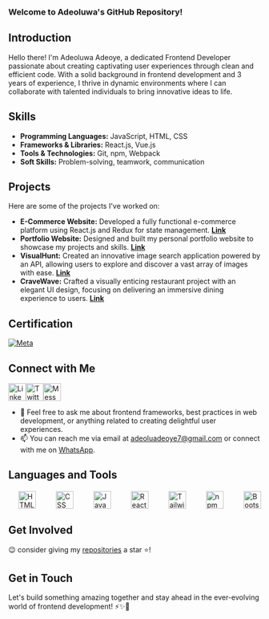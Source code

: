 ### Welcome to Adeoluwa's GitHub Repository!

## Introduction
Hello there! I'm Adeoluwa Adeoye, a dedicated Frontend Developer passionate about creating captivating user experiences through clean and efficient code. With a solid background in frontend development and 3 years of experience, I thrive in dynamic environments where I can collaborate with talented individuals to bring innovative ideas to life.

## Skills
- **Programming Languages:** JavaScript, HTML, CSS
- **Frameworks & Libraries:** React.js, Vue.js
- **Tools & Technologies:** Git, npm, Webpack
- **Soft Skills:** Problem-solving, teamwork, communication

## Projects
Here are some of the projects I've worked on:
- **E-Commerce Website:** Developed a fully functional e-commerce platform using React.js and Redux for state management. [**Link**](https://tastytopz.netlify.app/)
- **Portfolio Website:** Designed and built my personal portfolio website to showcase my projects and skills. [**Link**](https://adeoluwaadeoye.netlify.app/)
- **VisualHunt:** Created an innovative image search application powered by an API, allowing users to explore and discover a vast array of images with ease. [**Link**](https://visualhunt.netlify.app/)
- **CraveWave:** Crafted a visually enticing restaurant project with an elegant UI design, focusing on delivering an immersive dining experience to users. [**Link**](https://cravewave.netlify.app/)

## Certification
  [![Meta](https://s3.amazonaws.com/coursera_assets/meta_images/generated/CERTIFICATE_LANDING_PAGE/CERTIFICATE_LANDING_PAGE~ESFU4ABASJAZ/CERTIFICATE_LANDING_PAGE~ESFU4ABASJAZ.jpeg)](https://www.coursera.org/account/accomplishments/professional-cert/ESFU4ABASJAZ)

## Connect with Me
<div style="display:flex;">
  <span>
  <a href="https://linkedin.com/in/adeoyeadeoluwa" target="_blank" rel="noopener noreferrer">
    <img src="https://www.vectorlogo.zone/logos/linkedin/linkedin-icon.svg" alt="LinkedIn" height="35"/>
  </a>
  </span>
  
  <span>
  <a href="https://www.twitter.com/adeoluwatweets" target="_blank" rel="noopener noreferrer">
    <img src="https://www.vectorlogo.zone/logos/twitter/twitter-icon.svg" alt="Twitter" height="35"/>
  </a>
  </span>
  
  <span>
  <a href="https://m.me/adeoluwa.adeoye.90" target="_blank" rel="noopener noreferrer">
    <img src="https://www.vectorlogo.zone/logos/messenger/messenger-icon.svg" alt="Messenger" height="35"/>
  </a>
  </span>
</div>

- 💬 Feel free to ask me about frontend frameworks, best practices in web development, or anything related to creating delightful user experiences.
- 📫 You can reach me via email at adeoluadeoye7@gmail.com or connect with me on [WhatsApp](https://wa.me/+2348140898790).

## Languages and Tools
<div style="display: flex; justify-content: space-between; gap: 40px; margin: 20px">
  <img src="https://www.vectorlogo.zone/logos/w3_html5/w3_html5-icon.svg" alt="HTML" height="35"/>
  <img src="https://www.vectorlogo.zone/logos/netlifyapp_watercss/netlifyapp_watercss-icon.svg" alt="CSS" height="35"/>
  <img src="https://www.vectorlogo.zone/logos/javascript/javascript-icon.svg" alt="JavaScript" height="35"/>
  <img src="https://www.vectorlogo.zone/logos/reactjs/reactjs-icon.svg" alt="React.js" height="35"/>
  <img src="https://www.vectorlogo.zone/logos/tailwindcss/tailwindcss-icon.svg" alt="Tailwind" height="35"/>
  <img src="https://www.vectorlogo.zone/logos/npmjs/npmjs-icon.svg" alt="npm" height="35"/>
  <img src="https://www.vectorlogo.zone/logos/getbootstrap/getbootstrap-icon.svg" alt="Bootstrap" height="35"/>
</div>

## Get Involved
 😉 consider giving my [repositories](https://github.com/adeoluwaadeoye?tab=repositories) a star ⭐️!

## Get in Touch
Let's build something amazing together and stay ahead in the ever-evolving world of frontend development! ⚡️✨🚀



